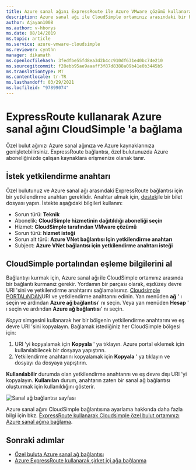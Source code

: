 ```yaml
---
title: Azure sanal ağını ExpressRoute ile Azure VMware çözümü kullanarak CloudSimple 'a bağlama-CloudSimple
description: Azure sanal ağı ile CloudSimple ortamınız arasındaki bir bağlantı için eşleme bilgilerinin nasıl alınacağını açıklar
author: Ajayan1008
ms.author: v-hborys
ms.date: 08/14/2019
ms.topic: article
ms.service: azure-vmware-cloudsimple
ms.reviewer: cynthn
manager: dikamath
ms.openlocfilehash: 3fedfbe55fd8ea3d2b4cc910df631e40bc74e210
ms.sourcegitcommit: f28ebb95ae9aaaff3f87d8388a09b41e0b3445b5
ms.translationtype: MT
ms.contentlocale: tr-TR
ms.lasthandoff: 03/29/2021
ms.locfileid: "97899074"
---
```

# <a name="connect-azure-virtual-network-to-cloudsimple-using-expressroute"></a>ExpressRoute kullanarak Azure sanal ağını CloudSimple 'a bağlama

Özel bulut ağınızı Azure sanal ağınıza ve Azure kaynaklarınıza genişletebilirsiniz. ExpressRoute bağlantısı, özel bulutunuzda Azure aboneliğinizde çalışan kaynaklara erişmenize olanak tanır.

## <a name="request-authorization-key"></a>İstek yetkilendirme anahtarı

Özel bulutunuz ve Azure sanal ağı arasındaki ExpressRoute bağlantısı için bir yetkilendirme anahtarı gereklidir. Anahtar almak için, <a href="https://portal.azure.com/#blade/Microsoft_Azure_Support/HelpAndSupportBlade/newsupportrequest" target="_blank">destek</a>ile bir bilet dosyası yapın.  İstekte aşağıdaki bilgileri kullanın:

* Sorun türü: **Teknik**
* Abonelik: **CloudSimple hizmetinin dağıtıldığı aboneliği seçin**
* Hizmet: **CloudSimple tarafından VMware çözümü**
* Sorun türü: **hizmet isteği**
* Sorun alt türü: **Azure VNet bağlantısı Için yetkilendirme anahtarı**
* Subject: **Azure VNet bağlantısı için yetkilendirme anahtarı isteği**

## <a name="get-peering-information-from-cloudsimple-portal"></a>CloudSimple portalından eşleme bilgilerini al

Bağlantıyı kurmak için, Azure sanal ağı ile CloudSimple ortamınız arasında bir bağlantı kurmanız gerekir.  Yordamın bir parçası olarak, eşdüzey devre URI 'sini ve yetkilendirme anahtarını sağlamalısınız. [Cloudsimple PORTALıNDAN](access-cloudsimple-portal.md)URI ve yetkilendirme anahtarını edinin.  Yan menüden **ağ** ' ı seçin ve ardından **Azure ağ bağlantısı**' nı seçin. Veya yan menüden **Hesap** ' ı seçin ve ardından **Azure ağ bağlantısı**' nı seçin.

*Kopya* simgesini kullanarak her bir bölgenin yetkilendirme anahtarını ve eş devre URI 'sini kopyalayın. Bağlamak istediğiniz her CloudSimple bölgesi için:

1. URI 'yi kopyalamak için **Kopyala** ' ya tıklayın. Azure portal eklemek için kullanılabilecek bir dosyaya yapıştırın.  
2. Yetkilendirme anahtarını kopyalamak için **Kopyala** ' ya tıklayın ve dosyayı da dosyaya yapıştırın.

**Kullanılabilir** durumda olan yetkilendirme anahtarını ve eş devre dışı URI 'yi kopyalayın.  **Kullanılan** durum, anahtarın zaten bir sanal ağ bağlantısı oluşturmak için kullanıldığını gösterir.

![Sanal ağ bağlantısı sayfası](media/virtual-network-connection.png)

Azure sanal ağını CloudSimple bağlantısına ayarlama hakkında daha fazla bilgi için bkz. [ExpressRoute kullanarak Cloudsimple özel bulut ortamınızı Azure sanal ağına bağlama](azure-expressroute-connection.md).

## <a name="next-steps"></a>Sonraki adımlar

* [Özel buluta Azure sanal ağ bağlantısı](azure-expressroute-connection.md)
* [Azure ExpressRoute kullanarak şirket içi ağa bağlanma](on-premises-connection.md)
